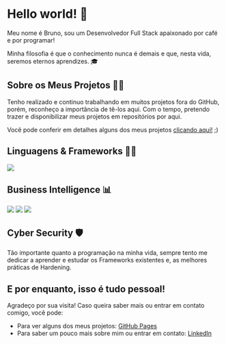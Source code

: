<h1>Hello world! 👋</h1>

<p>Meu nome é Bruno, sou um Desenvolvedor Full Stack apaixonado por café e por programar!</p>
<p>Minha filosofia é que o conhecimento nunca é demais e que, nesta vida, seremos eternos aprendizes. 🎓</p> 

<h2>Sobre os Meus Projetos 👷‍♂️</h2>
<p>Tenho realizado e continuo trabalhando em muitos projetos fora do GitHub, porém, reconheço a importância de tê-los aqui. Com o tempo, pretendo trazer e disponibilizar meus projetos em repositórios por aqui.</p>
<p>Você pode conferir em detalhes alguns dos meus projetos <a href="https://brunogabrielti.github.io/portfolio">clicando aqui!</a> ;)
 
<h2>Linguagens & Frameworks 👨‍💻</h2>
<img src="https://skillicons.dev/icons?i=python,php,dotnet,javascript,mysql,selenium,html" />

<h2>Business Intelligence 📊</h2>
<div>
<img src="https://img.shields.io/badge/PowerBI-F2C811?style=for-the-badge&logo=Power%20BI&logoColor=white" />
<img src="https://img.shields.io/badge/Python-FFD43B?style=for-the-badge&logo=python&logoColor=black" />
<img src="https://img.shields.io/badge/Microsoft_Excel-217346?style=for-the-badge&logo=microsoft-excel&logoColor=white" />
</div>

<h2>Cyber Security 🛡</h2>
<p>Tão importante quanto a programação na minha vida, sempre tento me dedicar a aprender e estudar os Frameworks existentes e, as melhores práticas de Hardening.</p>

<h2>E por enquanto, isso é tudo pessoal!</h2>
<p>Agradeço por sua visita! Caso queira saber mais ou entrar em contato comigo, você pode:</p>
<ul>
<li>Para ver alguns dos meus projetos: <a href="https://brunogabrielti.github.io/portfolio">GitHub Pages</a></li>
<li>Para saber um pouco mais sobre mim ou entrar em contato: <a href="https://www.linkedin.com/in/brunogabrielti/">LinkedIn</a></li>
</ul>
